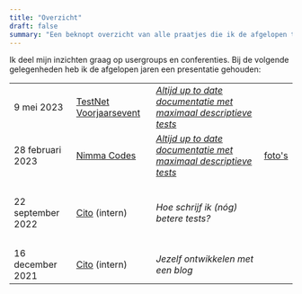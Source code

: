 ```yaml
---
title: "Overzicht"
draft: false
summary: "Een beknopt overzicht van alle praatjes die ik de afgelopen tijd heb gehouden."
---
```


Ik deel mijn inzichten graag op usergroups en conferenties. Bij de volgende gelegenheden heb ik de afgelopen jaren een presentatie gehouden:


|                   |                                                    |                                                                  |     |
| ----------------- | -------------------------------------------------- | ---------------------------------------------------------------- | --- |
| 9 mei 2023        | [TestNet Voorjaarsevent](https://www.testnet.org/) | [*Altijd up to date documentatie met maximaal descriptieve tests*](/talks/altijd-up-to-date-documentatie-met-maximaal-descriptieve-tests/) |     |
| 28 februari 2023  | [Nimma Codes](https://www.nimma.codes/)            | [*Altijd up to date documentatie met maximaal descriptieve tests*](/talks/altijd-up-to-date-documentatie-met-maximaal-descriptieve-tests/) | [foto's](https://www.meetup.com/nimma-codes-meetup-group/photos/33300229/) |
| <br/>             |                                                    |                                                                  |     |
| 22 september 2022 | [Cito](https://www.cito.nl/) (intern)              | *Hoe schrijf ik (nóg) betere tests?*                             |     |
| <br/>             |                                                    |                                                                  |     |
| 16 december 2021  | [Cito](https://www.cito.nl/) (intern)              | *Jezelf ontwikkelen met een blog*                                |     |
